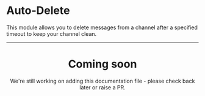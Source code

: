 # Auto-Delete

This module allows you to delete messages from a channel after a specified timeout to keep your channel clean.

---
<center><h1>Coming soon</h1></center>
<center>We're still working on adding this documentation file - please check back later or raise a PR.</center>